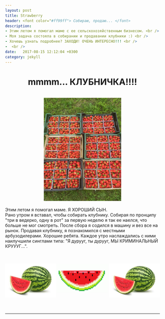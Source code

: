 ```yaml
---
layout: post
title: Strawberry
header: <font color="#ff99ff"> Собираю, продаю... </font>
description: 
- Этим летом я помогал маме с ее сельскохозяйственным бизнесом. <br />
- Моя задача состояла в собирании и продавании клубники :) <br />
- Хочешь узнать подробнее? ЗАХОДИ! ОЧЕНЬ ИНТЕРЕСНО!!! <br />
-  <br />
date:   2017-08-15 12:12:04 +0300
category: jekyll
---
```


<center> <h1> mmmm... КЛУБНИЧКА!!!! </h1> </center>
<br />
<center><img src="images/strawberry.jpg" style="width:50%;height:50%;"></center>
<br />
Этим летом я помогал маме. Я ХОРОШИЙ СЫН.<br />
Рано утром я вставал, чтобы собирать клубнику. Собирая по пронципу "три в ведерко, одну в рот" за первую неделю
я так ее наелся, что больше не мог смотреть. После сбора я содился в машину и вез все на рынок. Продавая клубнику, я познакомился с местными
арбузодилерами. Хорошие ребята. Каждое утро наслаждались с ними наилучшили синглами типа: "Я дурууг, ты дурууг, МЫ КРИМИНАЛЬНЫЙ КРУУУГ...".

<br /><br />
<img src="images/wtmln.jpg" style="width:33%;height:33%; float: left;">
<img src="images/wtmln.gif" style="width:33%;height:33%; float: center;">
<img src="images/wtmln.jpg" style="width:33%;height:33%; float: right;">
<br /><br /><br /><br />
<hr>